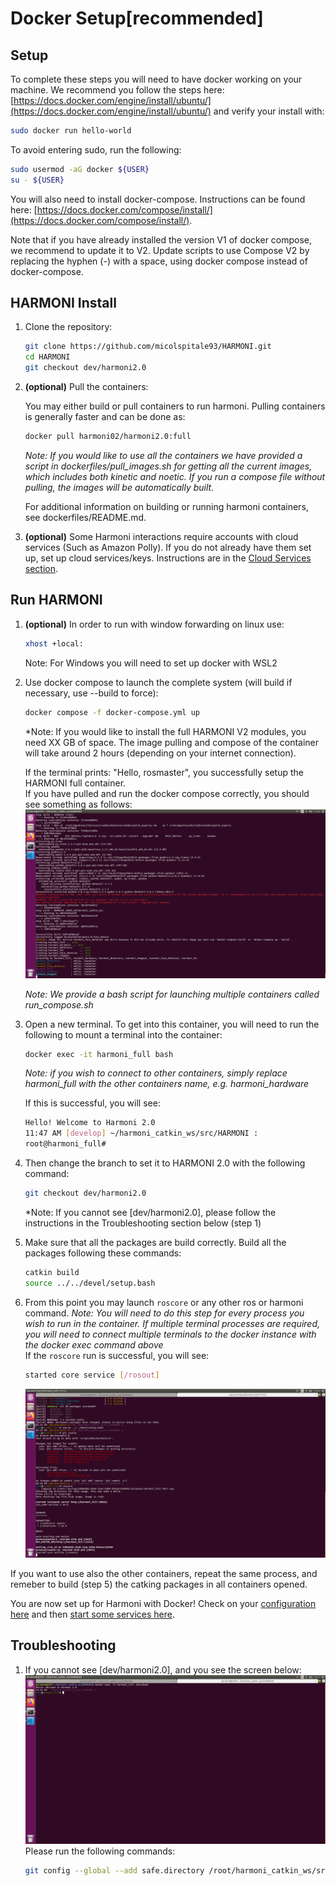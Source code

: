 
# Docker Setup[recommended]

## Setup

To complete these steps you will need to have docker working on your machine. We recommend you follow the steps here: [https://docs.docker.com/engine/install/ubuntu/](https://docs.docker.com/engine/install/ubuntu/) and verify your install with:
```bash
sudo docker run hello-world
```

To avoid entering sudo, run the following:
```bash
sudo usermod -aG docker ${USER}
su - ${USER}
```

You will also need to install docker-compose. Instructions can be found here: [https://docs.docker.com/compose/install/](https://docs.docker.com/compose/install/).

Note that if you have already installed the version V1 of docker compose, we recommend to update it to V2. Update scripts to use Compose V2 by replacing the hyphen (-) with a space, using docker compose instead of docker-compose.

## HARMONI Install

1. Clone the repository:
   ```bash
   git clone https://github.com/micolspitale93/HARMONI.git
   cd HARMONI
   git checkout dev/harmoni2.0
   ```


2. **(optional)** Pull the containers:

    You may either build or pull containers to run harmoni. Pulling containers is generally faster and can be done as:

    ```bash
    docker pull harmoni02/harmoni2.0:full
    ```

    *Note: If you would like to use all the containers we have provided a script in dockerfiles/pull_images.sh for getting all the current images, which includes both kinetic and noetic. If you run a compose file without pulling, the images will be automatically built.*

    For additional information on building or running harmoni containers, see dockerfiles/README.md.

3. **(optional)** Some Harmoni interactions require accounts with cloud services (Such as Amazon Polly). If you do not already have them set up, set up cloud services/keys. Instructions are in the [Cloud Services section](../configuration/Cloud-Services).


## Run HARMONI

1. **(optional)** In order to run with window forwarding on linux use:
   ```bash
   xhost +local:
   ```

   Note: For Windows you will need to set up docker with WSL2


2. Use docker compose to launch the complete system (will build if necessary, use --build to force):
   ```bash
   docker compose -f docker-compose.yml up
   ``` 
   *Note: If you would like to install the full HARMONI V2 modules, you need XX GB of space. The image pulling and compose of the container will take around 2 hours (depending on your internet connection).

   If the terminal prints: "Hello, rosmaster", you successfully setup the HARMONI full container.  
   If you have pulled and run the docker compose correctly, you should see something as follows:
   ![packges](../images/task1.png)

   *Note: We provide a bash script for launching multiple containers called run_compose.sh*
   

3. Open a new terminal. To get into this container, you will need to run the following to mount a terminal into the container:
   ```bash
   docker exec -it harmoni_full bash
   ``` 
   *Note: if you wish to connect to other containers, simply replace harmoni_full with the other containers name, e.g. harmoni_hardware*  

   If this is successful, you will see:
   ```bash
   Hello! Welcome to Harmoni 2.0
   11:47 AM [develop] ~/harmoni_catkin_ws/src/HARMONI :
   root@harmoni_full# 
   ``` 
  
4. Then change the branch to set it to HARMONI 2.0 with the following command:
   ```bash
   git checkout dev/harmoni2.0
   ```
   *Note: If you cannot see [dev/harmoni2.0], please follow the instructions in the Troubleshooting section below (step 1)

5. Make sure that all the packages are build correctly. Build all the packages following these commands:
   ```bash
   catkin build
   source ../../devel/setup.bash
   ``` 
6. From this point you may launch `roscore` or any other ros or harmoni command. 
   *Note: You will need to do this step for every process you wish to run in the container. If multiple terminal processes are required, you will need to connect multiple terminals to the docker instance with the docker exec command above*  
   If the `roscore` run is successful, you will see:
   ```bash
   started core service [/rosout]
   ```
   ![packges](../images/roscore.png)


If you want to use also the other containers, repeat the same process, and remeber to build (step 5) the catking packages in all containers opened.

You are now set up for Harmoni with Docker! Check on your [configuration here](../Configuration) and then [start some services here](../tutorials/Launching-Services).

## Troubleshooting
1. If you cannot see [dev/harmoni2.0], and you see the screen below:
   ![packges](../images/troubleshooting1.png)
   Please run the following commands:
   ```bash
   git config --global --add safe.directory /root/harmoni_catkin_ws/src/HARMONI
   ```
